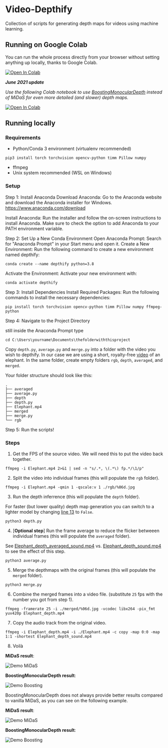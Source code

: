 # Video-Depthify
Collection of scripts for generating depth maps for videos using machine learning.

## Running on Google Colab
You can run the whole process directly from your browser without setting anything up locally, thanks to Google Colab.

[![Open In Colab](https://colab.research.google.com/assets/colab-badge.svg)](https://colab.research.google.com/drive/1eB8Q2MtYSucttwv0XojojMGkdpfh1CMq?usp=sharing)

_**June 2021 update**_

_Use the following Colab notebook to use [BoostingMonocularDepth](https://github.com/compphoto/BoostingMonocularDepth/) instead of MiDaS for even more detailed (and slower) depth maps._

[![Open In Colab](https://colab.research.google.com/assets/colab-badge.svg)](https://colab.research.google.com/drive/1-c7xSMqbdiykjyNWRvn-s-l4Hirvez5c?usp=sharing)

## Running locally

### Requirements
- Python/Conda 3 environment (virtualenv recommended)

```pip3 install torch torchvision opencv-python timm Pillow numpy```
- ffmpeg
- Unix system recommended (WSL on Windows)

### Setup
  Step 1: Install Anaconda
  Download Anaconda: Go to the Anaconda website and download the Anaconda installer for Windows.
  https://www.anaconda.com/download
  
  Install Anaconda: Run the installer and follow the on-screen instructions to install Anaconda. Make sure to check the option to add Anaconda to your PATH environment variable.
  
  Step 2: Set Up a New Conda Environment
  Open Anaconda Prompt: Search for "Anaconda Prompt" in your Start menu and open it.
  Create a New Environment: Run the following command to create a new environment named depthify:
  
  `conda create --name depthify python=3.8`
  
  Activate the Environment: Activate your new environment with:
  
  `conda activate depthify`
  
  Step 3: Install Dependencies
  Install Required Packages: Run the following commands to install the necessary dependencies:
  
  `pip install torch torchvision opencv-python timm Pillow numpy ffmpeg-python`
  
  Step 4: Navigate to the Project Directory
  
  still inside the Anaconda Prompt type
  
  `cd C:\Users\yourname\Documents\thefolderwiththisproject`
  
  Copy `depth.py`, `average.py` and `merge.py` into a folder with the video you wish to depthify. In our case we are using a short, royalty-free [video](https://pixabay.com/videos/elephant-pachyderm-tanzania-6447/) of an elephant.
  In the same folder, create empty folders `rgb`, `depth`, `averaged`, and `merged`.
  
  
  Your folder structure should look like this:
  ```
  .
  ├── averaged
  ├── average.py
  ├── depth
  ├── depth.py
  ├── Elephant.mp4
  ├── merged
  ├── merge.py
  └── rgb
  ```
  
  Step 5: Run the scripts!

### Steps
1) Get the FPS of the source video. We will need this to put the video back together.

`ffmpeg -i Elephant.mp4 2>&1 | sed -n "s/.*, \(.*\) fp.*/\1/p"`

2) Split the video into individual frames (this will populate the `rgb` folder).

`ffmpeg -i Elephant.mp4 -qmin 1 -qscale:v 1 ./rgb/%06d.jpg`

3) Run the depth inferrence (this will populate the `depth` folder).

For faster (but lower quality) depth map generation you can switch to a lighter model by changing [line 13](https://github.com/jankais3r/Video-Depthify/blob/main/depth.py#L13) to `False`.

`python3 depth.py`

4) [**Optional step**] Run the frame average to reduce the flicker betweeen individual frames (this will populate the `averaged` folder).

See [Elephant_depth_averaged_sound.mp4](https://github.com/jankais3r/Video-Depthify/blob/main/Elephant_depth_averaged_sound.mp4) vs. [Elephant_depth_sound.mp4](https://github.com/jankais3r/Video-Depthify/blob/main/Elephant_depth_sound.mp4) to see the effect of this step.

`python3 average.py`

5) Merge the depthmaps with the original frames (this will populate the `merged` folder).

`python3 merge.py`

6) Combine the merged frames into a video file. (substitute `25` fps with the number you got from step 1).

`ffmpeg -framerate 25 -i ./merged/%06d.jpg -vcodec libx264 -pix_fmt yuv420p Elephant_depth.mp4`

7) Copy the audio track from the original video.

`ffmpeg -i Elephant_depth.mp4 -i ./Elephant.mp4 -c copy -map 0:0 -map 1:1 -shortest Elephant_depth_sound.mp4`

8) Voilà

**MiDaS result**:

![Demo MiDaS](https://github.com/jankais3r/Video-Depthify/blob/main/demo.gif)


**BoostingMonocularDepth result**:

![Demo Boosting](https://github.com/jankais3r/Video-Depthify/blob/main/demo_boosting.gif)

BoostingMonocularDepth does not always provide better results compared to vanilla MiDaS, as you can see on the following example.

**MiDaS result**:

![Demo MiDaS](https://github.com/jankais3r/Video-Depthify/blob/main/demo2.gif)


**BoostingMonocularDepth result**:

![Demo Boosting](https://github.com/jankais3r/Video-Depthify/blob/main/demo2_boosting.gif)
